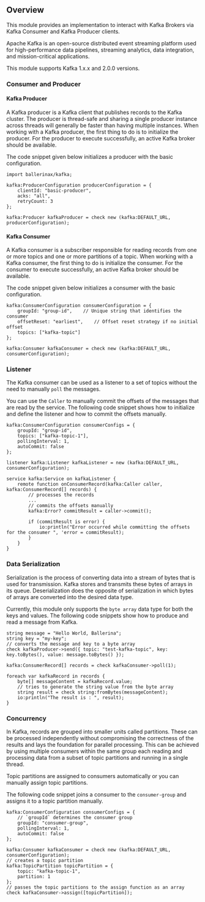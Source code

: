## Overview

This module provides an implementation to interact with Kafka Brokers via Kafka Consumer and Kafka Producer clients.

Apache Kafka is an open-source distributed event streaming platform used for high-performance data pipelines, streaming analytics, data integration, and mission-critical applications.

This module supports Kafka 1.x.x and 2.0.0 versions.

### Consumer and Producer
#### Kafka Producer
A Kafka producer is a Kafka client that publishes records to the Kafka cluster. The producer is thread-safe and sharing a single producer instance across threads will generally be faster than having multiple instances. When working with a Kafka producer, the first thing to do is to initialize the producer.
For the producer to execute successfully, an active Kafka broker should be available.

The code snippet given below initializes a producer with the basic configuration.
```ballerina
import ballerinax/kafka;

kafka:ProducerConfiguration producerConfiguration = {
    clientId: "basic-producer",
    acks: "all",
    retryCount: 3
};

kafka:Producer kafkaProducer = check new (kafka:DEFAULT_URL, producerConfiguration);
```
#### Kafka Consumer
A Kafka consumer is a subscriber responsible for reading records from one or more topics and one or more partitions of a topic. When working with a Kafka consumer, the first thing to do is initialize the consumer.
For the consumer to execute successfully, an active Kafka broker should be available.

The code snippet given below initializes a consumer with the basic configuration.
```ballerina
kafka:ConsumerConfiguration consumerConfiguration = {
    groupId: "group-id",    // Unique string that identifies the consumer
    offsetReset: "earliest",    // Offset reset strategy if no initial offset
    topics: ["kafka-topic"]
};

kafka:Consumer kafkaConsumer = check new (kafka:DEFAULT_URL, consumerConfiguration);
```
### Listener
The Kafka consumer can be used as a listener to a set of topics without the need to manually `poll` the messages.

You can use the `Caller` to manually commit the offsets of the messages that are read by the service. The following code snippet shows how to initialize and define the listener and how to commit the offsets manually.
```ballerina
kafka:ConsumerConfiguration consumerConfigs = {
    groupId: "group-id",
    topics: ["kafka-topic-1"],
    pollingInterval: 1,
    autoCommit: false
};

listener kafka:Listener kafkaListener = new (kafka:DEFAULT_URL, consumerConfiguration);

service kafka:Service on kafkaListener {
    remote function onConsumerRecord(kafka:Caller caller, kafka:ConsumerRecord[] records) {
        // processes the records
        ...
        // commits the offsets manually
        kafka:Error? commitResult = caller->commit();

        if (commitResult is error) {
            io:println("Error occurred while committing the offsets for the consumer ", 'error = commitResult);
        }
    }
}
```
### Data Serialization
Serialization is the process of converting data into a stream of bytes that is used for transmission. Kafka
stores and transmits these bytes of arrays in its queue. Deserialization does the opposite of serialization
in which bytes of arrays are converted into the desired data type.

Currently, this module only supports the `byte array` data type for both the keys and values. The following code snippets
show how to produce and read a message from Kafka.
```ballerina
string message = "Hello World, Ballerina";
string key = "my-key";
// converts the message and key to a byte array
check kafkaProducer->send({ topic: "test-kafka-topic", key: key.toBytes(), value: message.toBytes() });
```
```ballerina
kafka:ConsumerRecord[] records = check kafkaConsumer->poll(1);

foreach var kafkaRecord in records {
    byte[] messageContent = kafkaRecord.value;
    // tries to generate the string value from the byte array
    string result = check string:fromBytes(messageContent);
    io:println("The result is : ", result);
}
```
### Concurrency
In Kafka, records are grouped into smaller units called partitions. These can be processed independently without
compromising the correctness of the results and lays the foundation for parallel processing. This can be achieved by
using multiple consumers within the same group each reading and processing data from a subset of topic partitions and 
running in a single thread.

Topic partitions are assigned to consumers automatically or you can manually assign topic partitions.

The following code snippet joins a consumer to the `consumer-group` and assigns it to a topic partition manually.
```ballerina
kafka:ConsumerConfiguration consumerConfigs = {
    // `groupId` determines the consumer group
    groupId: "consumer-group",
    pollingInterval: 1,
    autoCommit: false
};

kafka:Consumer kafkaConsumer = check new (kafka:DEFAULT_URL, consumerConfiguration);
// creates a topic partition
kafka:TopicPartition topicPartition = {
    topic: "kafka-topic-1",
    partition: 1
};
// passes the topic partitions to the assign function as an array
check kafkaConsumer->assign([topicPartition]);
```
